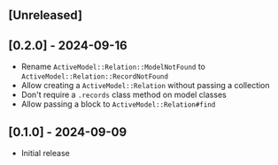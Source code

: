 ## [Unreleased]

## [0.2.0] - 2024-09-16

- Rename `ActiveModel::Relation::ModelNotFound` to `ActiveModel::Relation::RecordNotFound`
- Allow creating a `ActiveModel::Relation` without passing a collection
- Don't require a `.records` class method on model classes
- Allow passing a block to `ActiveModel::Relation#find`

## [0.1.0] - 2024-09-09

- Initial release
